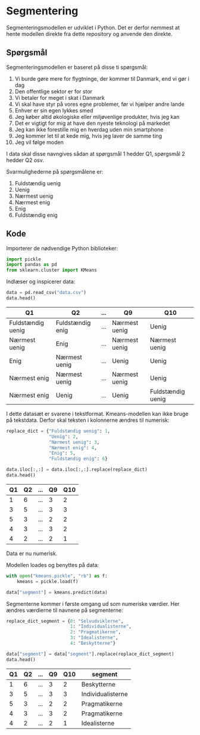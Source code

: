 # Segmentering

Segmenteringsmodellen er udviklet i Python. Det er derfor nemmest at hente modellen direkte fra dette repository og anvende den direkte.

## Spørgsmål
Segmenteringsmodellen er baseret på disse ti spørgsmål:

1. Vi burde gøre mere for flygtninge, der kommer til Danmark, end vi gør i dag
2. Den offentlige sektor er for stor
3. Vi betaler for meget i skat i Danmark
4. Vi skal have styr på vores egne problemer, før vi hjælper andre lande
5. Enhver er sin egen lykkes smed
6. Jeg køber altid økologiske eller miljøvenlige produkter, hvis jeg kan
7. Det er vigtigt for mig at have den nyeste teknologi på markedet
8. Jeg kan ikke forestille mig en hverdag uden min smartphone
9. Jeg kommer let til at kede mig, hvis jeg laver de samme ting
10. Jeg vil følge moden

I data skal disse navngives sådan at spørgsmål 1 hedder Q1, spørgsmål 2 hedder Q2 osv.

Svarmulighederne på spørgsmålene er:
1. Fuldstændig uenig
2. Uenig
3. Nærmest uenig
4. Nærmest enig
5. Enig
6. Fuldstændig enig


## Kode
Importerer de nødvendige Python biblioteker:
```python
import pickle
import pandas as pd
from sklearn.cluster import KMeans
```

Indlæser og inspicerer data:
```python
data = pd.read_csv("data.csv")
data.head()
```
|                Q1 |               Q2|...|            Q9|               Q10|
|-------------------|-----------------|---|--------------|------------------|
| Fuldstændig uenig | Fuldstændig enig|...|Nærmest uenig |             Uenig|
|     Nærmest uenig |             Enig|...|Nærmest uenig |     Nærmest uenig|
|              Enig |    Nærmest uenig|...|        Uenig |             Uenig|
|      Nærmest enig |    Nærmest uenig|...|Nærmest uenig |             Uenig|
|      Nærmest enig |            Uenig|...|        Uenig | Fuldstændig uenig|

I dette datasæt er svarene i tekstformat. Kmeans-modellen kan ikke bruge på tekstdata. Derfor skal teksten i kolonnerne ændres til numerisk:

```python
replace_dict = {"Fuldstændig uenig": 1,
                "Uenig": 2,
                "Nærmest uenig": 3,
                "Nærmest enig": 4,
                "Enig": 5,
                "Fuldstændig enig": 6}

data.iloc[:,:] = data.iloc[:,:].replace(replace_dict)
data.head()
```
| Q1| Q2|...| Q9|Q10|
|---|---|---|---|---|
| 1 | 6 |...| 3 | 2 |
| 3 | 5 |...| 3 | 3 |
| 5 | 3 |...| 2 | 2 |
| 4 | 3 |...| 3 | 2 |
| 4 | 2 |...| 2 | 1 |

Data er nu numerisk.

Modellen loades og benyttes på data:
```python
with open("kmeans.pickle", "rb") as f:
    kmeans = pickle.load(f)

data["segment"] = kmeans.predict(data)
```

Segmenterne kommer i første omgang ud som numeriske værdier. Her ændres værdierne til navnene på segmenterne:
```python
replace_dict_segment = {0: "Selvudviklerne",
                        1: "Individualisterne",
                        2: "Pragmatikerne",
                        3: "Idealisterne",
                        4: "Beskytterne"}

data["segment"] = data["segment"].replace(replace_dict_segment)
data.head()
```

| Q1| Q2|...| Q9|Q10|segment|
|---|---|---|---|---|-------|
| 1 | 6 |...| 3 | 2 |Beskytterne|
| 3 | 5 |...| 3 | 3 |Individualisterne|
| 5 | 3 |...| 2 | 2 |Pragmatikerne|
| 4 | 3 |...| 3 | 2 |Pragmatikerne|
| 4 | 2 |...| 2 | 1 |Idealisterne|
